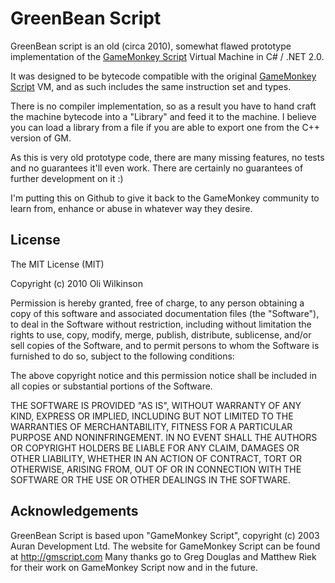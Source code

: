 GreenBean Script
================


GreenBean script is an old (circa 2010), somewhat flawed prototype implementation of the [GameMonkey Script] Virtual Machine in C# / .NET 2.0.

It was designed to be bytecode compatible with the original [GameMonkey Script] VM, and as such includes the same instruction set and types.

There is no compiler implementation, so as a result you have to hand craft the machine bytecode into a "Library" and feed it to the machine. I believe you can load a library from a file if you are able to export one from the C++ version of GM.

As this is very old prototype code, there are many missing features, no tests and no guarantees it'll even work. There are certainly no guarantees of further development on it :)

I'm putting this on Github to give it back to the GameMonkey community to learn from, enhance or abuse in whatever way they desire.



License
----

The MIT License (MIT)

Copyright (c) 2010 Oli Wilkinson

Permission is hereby granted, free of charge, to any person obtaining a copy
of this software and associated documentation files (the "Software"), to deal
in the Software without restriction, including without limitation the rights
to use, copy, modify, merge, publish, distribute, sublicense, and/or sell
copies of the Software, and to permit persons to whom the Software is
furnished to do so, subject to the following conditions:

The above copyright notice and this permission notice shall be included in all
copies or substantial portions of the Software.

THE SOFTWARE IS PROVIDED "AS IS", WITHOUT WARRANTY OF ANY KIND, EXPRESS OR
IMPLIED, INCLUDING BUT NOT LIMITED TO THE WARRANTIES OF MERCHANTABILITY,
FITNESS FOR A PARTICULAR PURPOSE AND NONINFRINGEMENT. IN NO EVENT SHALL THE
AUTHORS OR COPYRIGHT HOLDERS BE LIABLE FOR ANY CLAIM, DAMAGES OR OTHER
LIABILITY, WHETHER IN AN ACTION OF CONTRACT, TORT OR OTHERWISE, ARISING FROM,
OUT OF OR IN CONNECTION WITH THE SOFTWARE OR THE USE OR OTHER DEALINGS IN THE
SOFTWARE.


Acknowledgements
---
GreenBean Script is based upon "GameMonkey Script", copyright (c) 2003 Auran Development Ltd.
The website for GameMonkey Script can be found at http://gmscript.com
Many thanks go to Greg Douglas and Matthew Riek for their work on GameMonkey Script now and in the future.



[GameMonkey Script]:http://gmscript.com
